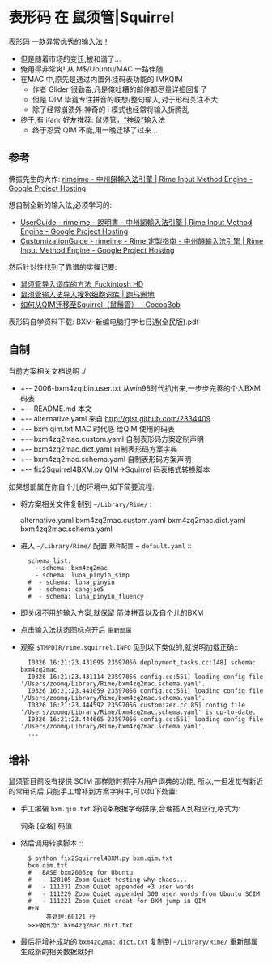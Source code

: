 表形码 在 鼠须管|Squirrel
====================================

[表形码](http://zh.wikipedia.org/wiki/%E8%A1%A8%E5%BD%A2%E7%A0%81)
一款异常优秀的输入法！

- 但是随着市场的变迁,被和谐了...
- 俺用得非常爽! 从 M$/Ubuntu/MAC 一路伴随
- 在MAC 中,原先是通过内置外挂码表功能的 IMKQIM
    - 作者 Glider 很勤奋,凡是俺吐糟的邮件都尽量详细回复了
    - 但是 QIM 毕竟专注拼音的联想/整句输入,对于形码关注不大
    - 除了经常崩溃外,神奇的 i 模式也经常将输入折腾乱
- 终于,有 ifanr 好友推荐: [鼠须管，“神级”输入法](http://www.ifanr.com/156409)
    - 终于忍受 QIM 不能,用一晩迁移了过来...

参考
------------------

佛振先生的大作: [rimeime - 中州韻輸入法引擎 | Rime Input Method Engine - Google Project Hosting](http://code.google.com/p/rimeime/)

想自制全新的输入法,必须学习的:

- [UserGuide - rimeime - 說明書 - 中州韻輸入法引擎 | Rime Input Method Engine - Google Project Hosting](http://code.google.com/p/rimeime/wiki/UserGuide)
- [CustomizationGuide - rimeime - Rime 定製指南 - 中州韻輸入法引擎 | Rime Input Method Engine - Google Project Hosting](http://code.google.com/p/rimeime/wiki/CustomizationGuide)


然后针对性找到了靠谱的实操记要:

- [鼠须管导入词库的方法_Fuckintosh HD](http://fuckintosh.diandian.com/post/2012-12-22/40046424201)
- [鼠须管输入法导入搜狗细胞词库 | 跑马圈地](http://www.ukuang.com/2012/10/13/%E9%BC%A0%E9%A1%BB%E7%AE%A1%E8%BE%93%E5%85%A5%E6%B3%95%E5%AF%BC%E5%85%A5%E6%90%9C%E7%8B%97%E7%BB%86%E8%83%9E%E8%AF%8D%E5%BA%93/)
- [如何从QIM迁移至Squirrel（鼠鬚管） - CocoaBob](http://cocoabob.net/?p=919)


表形码自学资料下载: BXM-新编电脑打字七日通(全民版).pdf


自制
------------------

当前方案相关文档说明 ./ 

-   +-- 2006-bxm4zq.bin.user.txt 从win98时代扒出来,一步步完善的个人BXM 码表
-   +-- README.md               本文
-   +-- alternative.yaml        来自 http://gist.github.com/2334409
-   +-- bxm.qim.txt             MAC 时代感 给QIM 使用的码表
-   +-- bxm4zq2mac.custom.yaml  自制表形码方案定制声明
-   +-- bxm4zq2mac.dict.yaml    自制表形码方案字典
-   +-- bxm4zq2mac.schema.yaml  自制表形码方案声明
-   +-- fix2Squirrel4BXM.py     QIM->Squirrel 码表格式转换脚本


如果想部属在你自个儿的环境中,如下简要流程:

- 将方案相关文件复制到 `~/Library/Rime/` :

    alternative.yaml
    bxm4zq2mac.custom.yaml
    bxm4zq2mac.dict.yaml
    bxm4zq2mac.schema.yaml

- 进入 `~/Library/Rime/` 配置 `默许配置` ~ `default.yaml` ::

        schema_list:
          - schema: bxm4zq2mac
          - schema: luna_pinyin_simp
        #  - schema: luna_pinyin
        #  - schema: cangjie5
        #  - schema: luna_pinyin_fluency


- 即关闭不用的输入方案,就保留 简体拼音以及自个儿的BXM
- 点击输入法状态图标点开后 `重新部属`  
- 观察 `$TMPDIR/rime.squirrel.INFO` 见到以下类似的,就说明加载正确::
        
        I0326 16:21:23.431095 23597056 deployment_tasks.cc:148] schema: bxm4zq2mac
        I0326 16:21:23.431114 23597056 config.cc:551] loading config file '/Users/zoomq/Library/Rime/bxm4zq2mac.schema.yaml'.
        I0326 16:21:23.443059 23597056 config.cc:551] loading config file '/Users/zoomq/Library/Rime/bxm4zq2mac.schema.yaml'.
        I0326 16:21:23.444592 23597056 customizer.cc:85] config file '/Users/zoomq/Library/Rime/bxm4zq2mac.schema.yaml' is up-to-date.
        I0326 16:21:23.444665 23597056 config.cc:551] loading config file '/Users/zoomq/Library/Rime/bxm4zq2mac.schema.yaml'.
        ...



增补
------------------

鼠须管目前没有提供 SCIM 那样随时抓字为用户词典的功能,
所以,一但发觉有新近的常用词后,只能手工增补到方案字典中,可以如下处置:

- 手工编辑 `bxm.qim.txt` 将词条根据字母排序,合理插入到相应行,格式为:

    词条 [空格] 码值

- 然后调用转换脚本 ::

        $ python fix2Squirrel4BXM.py bxm.qim.txt
        bxm.qim.txt
        #   BASE bxm2006zq for Ubuntu
        #   - 120105 Zoom.Quiet testing why chaos...
        #   - 111231 Zoom.Quiet appended +3 user words
        #   - 111229 Zoom.Quiet appended 300 user words from Ubuntu SCIM
        #   - 111221 Zoom.Quiet creat for BXM jump in QIM
        #EN
             共处理:60121 行
        >>>输出为: bxm4zq2mac.dict.txt


- 最后将增补成功的 `bxm4zq2mac.dict.txt` 复制到 `~/Library/Rime/` 重新部属生成新的相关数据就好!



